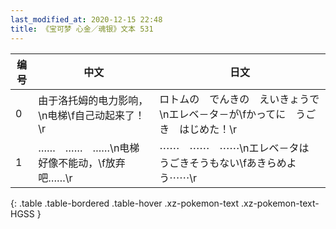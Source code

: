 ```yaml
---
last_modified_at: 2020-12-15 22:48
title: 《宝可梦 心金／魂银》文本 531
---
```

| 编号 | 中文 | 日文 |
| ---- | ---- | ---- |
| 0 | 由于洛托姆的电力影响，\n电梯\f自己动起来了！\r | ロトムの　でんきの　えいきょうで\nエレベ－タ－が\fかってに　うごき　はじめた！\r |
| 1 | ……　……　……\n电梯好像不能动，\f放弃吧……\r | ⋯⋯　⋯⋯　⋯⋯\nエレベ－タは　うごきそうもない\fあきらめよう⋯⋯\r |
{: .table .table-bordered .table-hover .xz-pokemon-text .xz-pokemon-text-HGSS }
